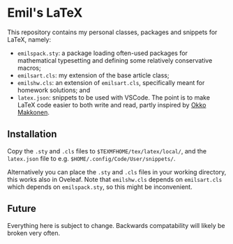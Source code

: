 # Emil's LaTeX

This repository contains my personal classes, packages and snippets for LaTeX, namely:
- `emilspack.sty`: a package loading often-used packages for mathematical typesetting and defining some relatively conservative macros;
- `emilsart.cls`: my extension of the base article class;
- `emilshw.cls`: an extension of `emilsart.cls`, specifically meant for homework solutions; and
- `latex.json`: snippets to be used with VSCode.
The point is to make LaTeX code easier to both write and read, partly inspired by [Okko Makkonen](https://okkomakkonen.fi).

## Installation
Copy the `.sty` and `.cls` files to `$TEXMFHOME/tex/latex/local/`, and the `latex.json` file to e.g. `$HOME/.config/Code/User/snippets/`.

Alternatively you can place the `.sty` and `.cls` files in your working directory, this works also in Oveleaf. 
Note that `emilshw.cls` depends on `emilsart.cls` which depends on `emilspack.sty`, so this might be inconvenient.

## Future
Everything here is subject to change. Backwards compatability will likely be broken very often.

